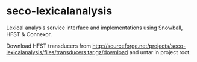 seco-lexicalanalysis
====================

Lexical analysis service interface and implementations using Snowball, HFST & Connexor.

Download HFST transducers from http://sourceforge.net/projects/seco-lexicalanalysis/files/transducers.tar.gz/download and untar in project root.
